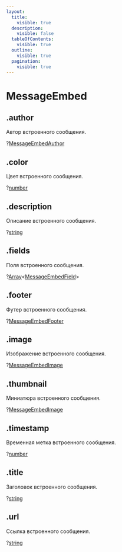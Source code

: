 ```yaml
---
layout:
  title:
    visible: true
  description:
    visible: false
  tableOfContents:
    visible: true
  outline:
    visible: true
  pagination:
    visible: true
---
```


# MessageEmbed

## .author

Автор встроенного сообщения.

?[MessageEmbedAuthor](messageembedauthor.md)

## .color

Цвет встроенного сообщения.

?[number](https://developer.mozilla.org/ru/docs/Web/JavaScript/Reference/Global\_Objects/Number)

## .description

Описание встроенного сообщения.

?[string](https://developer.mozilla.org/ru/docs/Web/JavaScript/Reference/Global\_Objects/String)

## .fields

Поля встроенного сообщения.

?[Array](https://developer.mozilla.org/ru/docs/Web/JavaScript/Reference/Global\_Objects/Array)<[MessageEmbedField](messageembedfield.md)>

## .footer

Футер встроенного сообщения.

?[MessageEmbedFooter](messageembedfooter.md)

## .image

Изображение встроенного сообщения.

?[MessageEmbedImage](messageembedimage.md)

## .thumbnail

Миниатюра встроенного сообщения.

?[MessageEmbedImage](messageembedimage.md)

## .timestamp

Временная метка встроенного сообщения.

?[number](https://developer.mozilla.org/ru/docs/Web/JavaScript/Reference/Global\_Objects/Number)

## .title

Заголовок встроенного сообщения.

?[string](https://developer.mozilla.org/ru/docs/Web/JavaScript/Reference/Global\_Objects/String)

## .url

Ссылка встроенного сообщения.

?[string](https://developer.mozilla.org/ru/docs/Web/JavaScript/Reference/Global\_Objects/String)
